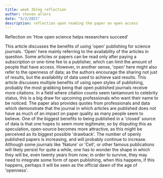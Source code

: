 ```yaml
---
title: week 2blog reflection
author: steven allers
date: "5/2/2021"
description: reflection upon reading the paper on open access
---
```


Reflection on 'How open science helps
researchers succeed'

This article discusses the benefits of using 'open' publishing for science journals. 'Open' here mainly referring to the availability of the articles in question. Some articles or papers can be read only after paying a subscription or one-time fee to a publisher, which can limit the amount of people that have access. However, in another sense, 'open' here might also refer to the openness of data; as the authors encourage the sharing not just of results, but the availability of data used to achieve said results. This article discusses multiple benefits of using open styles of publishing, probably the most grabbing being that open published journals receive more citations. In a field where citation counts seem tantamount to celebrity status, this is a big draw for upcoming professionals who want their name to be noticed. The paper also provides quotes from professionals and data which demonstrate that the journal in which articles are published does not have as much of an impact on paper quality as many people seem to believe. One of the biggest benefits to being published in a 'closed' source of data is that one hopes to seem more legitimate; so by disputing this as speculation, open-source becomes more attractive, as this might be perceived as its biggest possible 'drawback'. The number of openly published papers is increasing, and will probably continue to increase. Although some journals like 'Nature' or 'Cell', or other famous publications will likely persist for quite a while, one has to wonder the shape in which they will be, even twenty years from now; in order to survive, they may need to integrate some form of open publishing, when this happens, if this happens, perhaps it will be seen as the official dawn of the age of 'openness'. 

